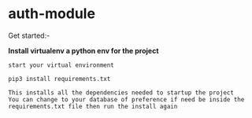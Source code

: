 # auth-module

Get started:-

**Install virtualenv a python env for the project** 

 	start your virtual environment
 
 	pip3 install requirements.txt
  
    This installs all the dependencies needed to startup the project
    You can change to your database of preference if need be inside the requirements.txt file then run the install again
  
